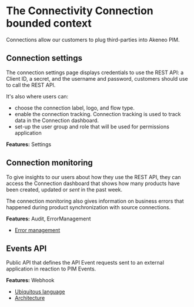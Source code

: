 # The Connectivity Connection bounded context

Connections allow our customers to plug third-parties into Akeneo PIM.

## Connection settings

The connection settings page displays credentials to use the REST API: a Client ID, a secret, and the username and password, customers should use to call the REST API.

It's also where users can:
- choose the connection label, logo, and flow type.
- enable the connection tracking. Connection tracking is used to track data in the Connection dashboard.
- set-up the user group and role that will be used for permissions application

**Features:** Settings

## Connection monitoring

To give insights to our users about how they use the REST API, they can access the Connection dashboard that shows how many products have been created, updated or _sent_ in the past week.

The connection monitoring also gives information on business errors that happened during product synchronization with source connections.

**Features:** Audit, ErrorManagement

- [Error management](./docs/error_management/introduction.md)
## Events API

Public API that defines the API Event requests sent to an external application in reaction to PIM Events.

**Features:** Webhook

- [Ubiquitous language]('./docs/events_api/ubiquitous_language.md)
- [Architecture](./docs/events_api/architecture.md)
